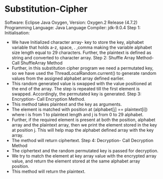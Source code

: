 # Substitution-Cipher

Software: Eclipse Java Oxygen, Version: Oxygen.2 Release (4.7.2)
Programming Language: Java Language
Compiler: jdk-9.0.4
Step 1: Initialisation:
- We have Initialized character array- key to store the key, alphabet variable that holds a-z, space, . ,comma making the variable alphabet size length equal to 29 characters. Further, the plaintext is defined as string and converted to character array.
Step 2: Shuffle Array Method- Call ShuffleArray Method
- Further, in this substitution cipher program we need a permutated key, so we have used the ThreadLocalRandom.current() to generate random values from the assigned alphabet array defined earlier.
- This random generated value is swapped with the value positioned at the end of the array. The step is repeated till the first element is swapped. Accordingly, the permutated key is generated.
Step 3: Encryption- Call Encryption Method.
- This method takes plaintext and the key as arguments.
- The element is matched with position at (alphabet[j] == plaintext[i]) where i is from 1 to plaintext length and j is from 0 to 29 alphabet.
- Further, if the required element is present at both the position, alphabet array and the plaintext array, then we print the element stored in the key at position j. This will help map the alphabet defined array with the key array.
- The method will return ciphertext.
Step 4: Decryption- Call Decryption Method
- The ciphertext and the random permutated key is passed for decryption.
- We try to match the element at key array value with the encrypted array value, and return the element stored at the same alphabet array position.
- This method will return the plaintext.
